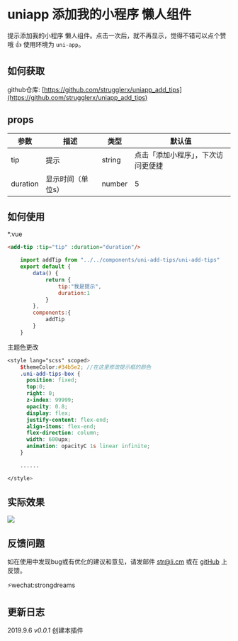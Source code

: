 

# uniapp 添加我的小程序 懒人组件

提示添加我的小程序 懒人组件。点击一次后，就不再显示，觉得不错可以点个赞哦 :+1: 使用环境为 `uni-app`。  
  

## 如何获取
github仓库: [https://github.com/strugglerx/uniapp_add_tips](https://github.com/strugglerx/uniapp_add_tips)  
  
## props
| 参数|描述|类型|默认值|
|--|--|--|--|
|tip|提示|string|	点击「添加小程序」，下次访问更便捷|
|duration|显示时间（单位s）|number|5|

## 如何使用
*.vue
```html
<add-tip :tip="tip" :duration="duration"/>
```
  
```javascript
	import addTip from "../../components/uni-add-tips/uni-add-tips"
	export default {
		data() {
			return {
                tip:"我是提示",
                duration:1
			}
		},
		components:{
			addTip
		}
	}
```
主题色更改
```scss
<style lang="scss" scoped>
	$themeColor:#34b5e2; //在这里修改提示框的颜色
	.uni-add-tips-box {
	  position: fixed;
	  top:0;
	  right: 0;
	  z-index: 99999;
	  opacity: 0.8;
	  display: flex;
	  justify-content: flex-end;
	  align-items: flex-end;
	  flex-direction: column;
	  width: 600upx;
	  animation: opacityC 1s linear infinite;
	}

    ......

</style>
```
  
## 实际效果

![](https://github.com/strugglerx/uniapp_add_tips/blob/master/example.jpg?raw=true)



## 反馈问题
如在使用中发现bug或有优化的建议和意见，请发邮件 <str@li.cm> 或在 [gitHub](https://github.com/strugglerx/uniapp_add_tips) 上反馈。

:zap:wechat:strongdreams
  
## 更新日志

2019.9.6 *v0.0.1*  创建本插件  
  